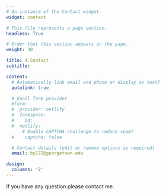 ```yaml
---
# An instance of the Contact widget.
widget: contact

# This file represents a page section.
headless: True

# Order that this section appears on the page.
weight: 30

title: 4.Contact
subtitle: 

content:
  # Automatically link email and phone or display as text?
  autolink: true

  # Email form provider
  #form:
  #  provider: netlify
  #  formspree:
  #    id:
  #  netlify:
      # Enable CAPTCHA challenge to reduce spam?
  #    captcha: false

  # Contact details (edit or remove options as required)
  email: by172@georgetown.edu

design:
  columns: '2'
---
```

If you have any question please contact me.
